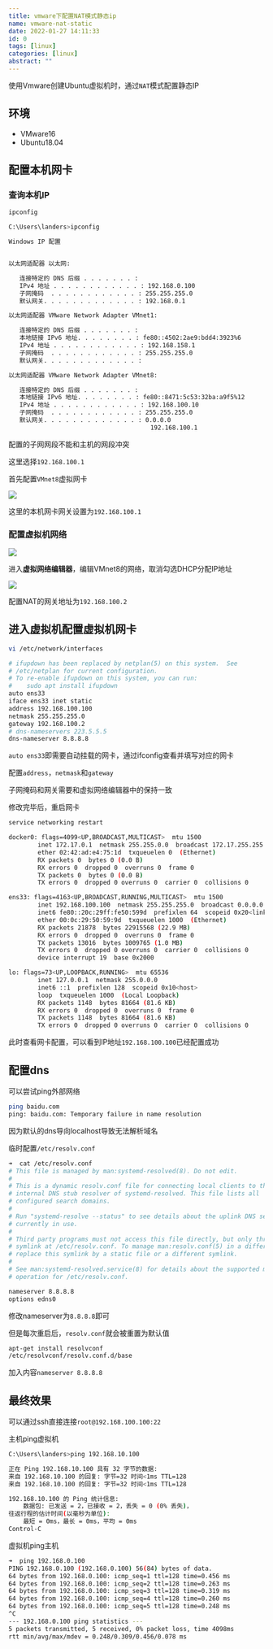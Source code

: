 ```yaml
---
title: vmware下配置NAT模式静态ip
name: vmware-nat-static
date: 2022-01-27 14:11:33
id: 0
tags: [linux]
categories: [linux]
abstract: ""
---
```


使用Vmware创建Ubuntu虚拟机时，通过`NAT`模式配置静态IP

<!--more-->

## 环境

- VMware16
- Ubuntu18.04



## 配置本机网卡

### 查询本机IP

```bash
ipconfig

C:\Users\landers>ipconfig

Windows IP 配置


以太网适配器 以太网:

   连接特定的 DNS 后缀 . . . . . . . :
   IPv4 地址 . . . . . . . . . . . . : 192.168.0.100
   子网掩码  . . . . . . . . . . . . : 255.255.255.0
   默认网关. . . . . . . . . . . . . : 192.168.0.1

以太网适配器 VMware Network Adapter VMnet1:

   连接特定的 DNS 后缀 . . . . . . . :
   本地链接 IPv6 地址. . . . . . . . : fe80::4502:2ae9:bdd4:3923%6
   IPv4 地址 . . . . . . . . . . . . : 192.168.158.1
   子网掩码  . . . . . . . . . . . . : 255.255.255.0
   默认网关. . . . . . . . . . . . . :

以太网适配器 VMware Network Adapter VMnet8:

   连接特定的 DNS 后缀 . . . . . . . :
   本地链接 IPv6 地址. . . . . . . . : fe80::8471:5c53:32ba:a9f5%12
   IPv4 地址 . . . . . . . . . . . . : 192.168.100.10
   子网掩码  . . . . . . . . . . . . : 255.255.255.0
   默认网关. . . . . . . . . . . . . : 0.0.0.0
                                       192.168.100.1
```

配置的子网网段不能和主机的网段冲突

这里选择`192.168.100.1`

首先配置`VMnet8`虚拟网卡

![](/images/vmware-nat-static-1.jpg)

这里的本机网卡网关设置为`192.168.100.1`

### 配置虚拟机网络

![](/images/vmware-nat-static-2.jpg)

进入**虚拟网络编辑器**，编辑VMnet8的网络，取消勾选DHCP分配IP地址

![](/images/vmware-nat-static-3.jpg)

配置NAT的网关地址为`192.168.100.2`

## 进入虚拟机配置虚拟机网卡

```bash
vi /etc/network/interfaces 

# ifupdown has been replaced by netplan(5) on this system.  See
# /etc/netplan for current configuration.
# To re-enable ifupdown on this system, you can run:
#    sudo apt install ifupdown
auto ens33
iface ens33 inet static
address 192.168.100.100
netmask 255.255.255.0
gateway 192.168.100.2
# dns-nameservers 223.5.5.5
dns-nameserver 8.8.8.8
```

`auto ens33`即需要自动挂载的网卡，通过ifconfig查看并填写对应的网卡

配置`address`，`netmask`和`gateway`

子网掩码和网关需要和虚拟网络编辑器中的保持一致

修改完毕后，重启网卡

```bash
service networking restart

docker0: flags=4099<UP,BROADCAST,MULTICAST>  mtu 1500
        inet 172.17.0.1  netmask 255.255.0.0  broadcast 172.17.255.255
        ether 02:42:ad:e4:75:1d  txqueuelen 0  (Ethernet)
        RX packets 0  bytes 0 (0.0 B)
        RX errors 0  dropped 0  overruns 0  frame 0
        TX packets 0  bytes 0 (0.0 B)
        TX errors 0  dropped 0 overruns 0  carrier 0  collisions 0

ens33: flags=4163<UP,BROADCAST,RUNNING,MULTICAST>  mtu 1500
        inet 192.168.100.100  netmask 255.255.255.0  broadcast 0.0.0.0
        inet6 fe80::20c:29ff:fe50:599d  prefixlen 64  scopeid 0x20<link>
        ether 00:0c:29:50:59:9d  txqueuelen 1000  (Ethernet)
        RX packets 21878  bytes 22915568 (22.9 MB)
        RX errors 0  dropped 0  overruns 0  frame 0
        TX packets 13016  bytes 1009765 (1.0 MB)
        TX errors 0  dropped 0 overruns 0  carrier 0  collisions 0
        device interrupt 19  base 0x2000  

lo: flags=73<UP,LOOPBACK,RUNNING>  mtu 65536
        inet 127.0.0.1  netmask 255.0.0.0
        inet6 ::1  prefixlen 128  scopeid 0x10<host>
        loop  txqueuelen 1000  (Local Loopback)
        RX packets 1148  bytes 81664 (81.6 KB)
        RX errors 0  dropped 0  overruns 0  frame 0
        TX packets 1148  bytes 81664 (81.6 KB)
        TX errors 0  dropped 0 overruns 0  carrier 0  collisions 0
```

此时查看网卡配置，可以看到IP地址`192.168.100.100`已经配置成功

## 配置dns

可以尝试ping外部网络

```bash
ping baidu.com    
ping: baidu.com: Temporary failure in name resolution
```

因为默认的dns导向localhost导致无法解析域名

临时配置`/etc/resolv.conf`

```bash
➜  cat /etc/resolv.conf 
# This file is managed by man:systemd-resolved(8). Do not edit.
#
# This is a dynamic resolv.conf file for connecting local clients to the
# internal DNS stub resolver of systemd-resolved. This file lists all
# configured search domains.
#
# Run "systemd-resolve --status" to see details about the uplink DNS servers
# currently in use.
#
# Third party programs must not access this file directly, but only through the
# symlink at /etc/resolv.conf. To manage man:resolv.conf(5) in a different way,
# replace this symlink by a static file or a different symlink.
#
# See man:systemd-resolved.service(8) for details about the supported modes of
# operation for /etc/resolv.conf.

nameserver 8.8.8.8
options edns0
```

修改nameserver为`8.8.8.8`即可

但是每次重启后，`resolv.conf`就会被重置为默认值

```bash
apt-get install resolvconf
/etc/resolvconf/resolv.conf.d/base
```

加入内容`nameserver 8.8.8.8`

## 最终效果

可以通过ssh直接连接`root@192.168.100.100:22`

主机ping虚拟机

```bash
C:\Users\landers>ping 192.168.10.100

正在 Ping 192.168.10.100 具有 32 字节的数据:
来自 192.168.10.100 的回复: 字节=32 时间<1ms TTL=128
来自 192.168.10.100 的回复: 字节=32 时间<1ms TTL=128

192.168.10.100 的 Ping 统计信息:
    数据包: 已发送 = 2，已接收 = 2，丢失 = 0 (0% 丢失)，
往返行程的估计时间(以毫秒为单位):
    最短 = 0ms，最长 = 0ms，平均 = 0ms
Control-C
```

虚拟机ping主机

```bash
➜  ping 192.168.0.100
PING 192.168.0.100 (192.168.0.100) 56(84) bytes of data.
64 bytes from 192.168.0.100: icmp_seq=1 ttl=128 time=0.456 ms
64 bytes from 192.168.0.100: icmp_seq=2 ttl=128 time=0.263 ms
64 bytes from 192.168.0.100: icmp_seq=3 ttl=128 time=0.319 ms
64 bytes from 192.168.0.100: icmp_seq=4 ttl=128 time=0.260 ms
64 bytes from 192.168.0.100: icmp_seq=5 ttl=128 time=0.248 ms
^C
--- 192.168.0.100 ping statistics ---
5 packets transmitted, 5 received, 0% packet loss, time 4098ms
rtt min/avg/max/mdev = 0.248/0.309/0.456/0.078 ms
```

